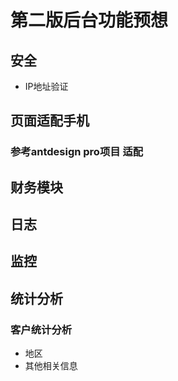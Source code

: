 # 第二版后台功能预想

## 安全
- IP地址验证

## 页面适配手机
### 参考antdesign pro项目 适配

## 财务模块


## 日志

## 监控

## 统计分析
### 客户统计分析
- 地区
- 其他相关信息